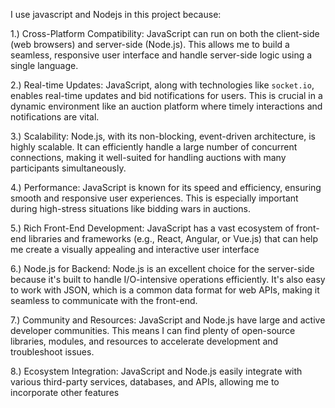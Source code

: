 I use javascript and Nodejs in this project because:

1.) Cross-Platform Compatibility: JavaScript can run on both the client-side (web browsers) and server-side (Node.js). This allows me to build a seamless, responsive user interface and handle server-side logic using a single language.

2.) Real-time Updates: JavaScript, along with technologies like `socket.io`, enables real-time updates and bid notifications for users. This is crucial in a dynamic environment like an auction platform where timely interactions and notifications are vital.

3.) Scalability: Node.js, with its non-blocking, event-driven architecture, is highly scalable. It can efficiently handle a large number of concurrent connections, making it well-suited for handling auctions with many participants simultaneously.

4.) Performance: JavaScript is known for its speed and efficiency, ensuring smooth and responsive user experiences. This is especially important during high-stress situations like bidding wars in auctions.

5.) Rich Front-End Development: JavaScript has a vast ecosystem of front-end libraries and frameworks (e.g., React, Angular, or Vue.js) that can help me create a visually appealing and interactive user interface

6.) Node.js for Backend: Node.js is an excellent choice for the server-side because it's built to handle I/O-intensive operations efficiently. It's also easy to work with JSON, which is a common data format for web APIs, making it seamless to communicate with the front-end.

7.) Community and Resources: JavaScript and Node.js have large and active developer communities. This means I can find plenty of open-source libraries, modules, and resources to accelerate development and troubleshoot issues.

8.) Ecosystem Integration: JavaScript and Node.js easily integrate with various third-party services, databases, and APIs, allowing me to incorporate other features


